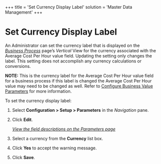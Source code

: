 +++
title = 'Set Currency Display Label'
solution = 'Master Data Management'
+++

# Set Currency Display Label

An Administrator can set the currency label that is displayed on the
*[Business Process](../Use_Cases/Manage_Business_Process)* page’s
*Vertical* View for the currency associated with the Average Cost Per
Hour value field. Updating the setting only changes the label. This
setting does not accomplish any currency calculations or conversions.

**NOTE:** This is the currency label for the Average Cost Per Hour value
field for a business process if this label is changed the Average Cost
Per Hour value may need to be changed as well. Refer to [Configure
Business Value
Parameters](../Use_Cases/Configure_Business_Value_Parameters) for
more information.

To set the currency display label:

1.  Select **Configuration \> Setup \> Parameters** in the *Navigation*
    pane.

2.  Click **Edit**.
    
    *[View the field descriptions on the Parameters
    page](../Page_Desc/Parameters_dspConduct)*

3.  Select a currency from the **Currency** list box.

4.  Click **Yes** to accept the warning message.

5.  Click **Save**.
